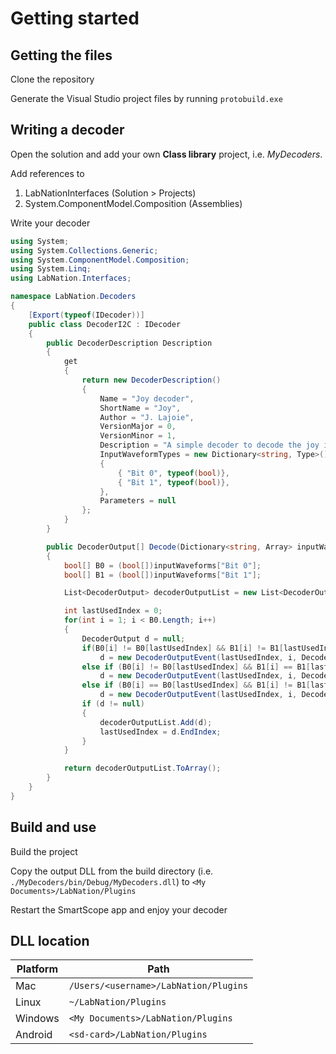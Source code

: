# Getting started

## Getting the files

Clone the repository

Generate the Visual Studio project files by running ```protobuild.exe```

## Writing a decoder

Open the solution and add your own **Class library** project, i.e. *MyDecoders*.

Add references to

1. LabNationInterfaces (Solution > Projects)
2. System.ComponentModel.Composition (Assemblies)

Write your decoder

```csharp
using System;
using System.Collections.Generic;
using System.ComponentModel.Composition;
using System.Linq;
using LabNation.Interfaces;

namespace LabNation.Decoders
{
    [Export(typeof(IDecoder))]
    public class DecoderI2C : IDecoder
    {
        public DecoderDescription Description
        {
            get
            {
                return new DecoderDescription()
                {
                    Name = "Joy decoder",
                    ShortName = "Joy",
                    Author = "J. Lajoie",
                    VersionMajor = 0,
                    VersionMinor = 1,
                    Description = "A simple decoder to decode the joy in bits",
                    InputWaveformTypes = new Dictionary<string, Type>() 
                    {
                        { "Bit 0", typeof(bool)},
                        { "Bit 1", typeof(bool)},
                    },
                    Parameters = null
                };
            }
        }

        public DecoderOutput[] Decode(Dictionary<string, Array> inputWaveforms, Dictionary<string, object> parameters, double samplePeriod)
        {
            bool[] B0 = (bool[])inputWaveforms["Bit 0"];
            bool[] B1 = (bool[])inputWaveforms["Bit 1"];

            List<DecoderOutput> decoderOutputList = new List<DecoderOutput>();

            int lastUsedIndex = 0;
            for(int i = 1; i < B0.Length; i++)
            {
                DecoderOutput d = null;
                if(B0[i] != B0[lastUsedIndex] && B1[i] != B1[lastUsedIndex]) 
                    d = new DecoderOutputEvent(lastUsedIndex, i, DecoderOutputColor.Blue, "Both changed!");
                else if (B0[i] != B0[lastUsedIndex] && B1[i] == B1[lastUsedIndex])
                    d = new DecoderOutputEvent(lastUsedIndex, i, DecoderOutputColor.Yellow, "B0 changed!");
                else if (B0[i] == B0[lastUsedIndex] && B1[i] != B1[lastUsedIndex])
                    d = new DecoderOutputEvent(lastUsedIndex, i, DecoderOutputColor.Red, "B1 changed!");
                if (d != null)
                {
                    decoderOutputList.Add(d);
                    lastUsedIndex = d.EndIndex;
                }
            }

            return decoderOutputList.ToArray();
        }
    }
}
```

## Build and use

Build the project

Copy the output DLL from the build directory (i.e. ```./MyDecoders/bin/Debug/MyDecoders.dll```) to ```<My Documents>/LabNation/Plugins```

Restart the SmartScope app and enjoy your decoder

## DLL location
| Platform        | Path          | 
| ------------- | ------------- |
| Mac           | ```/Users/<username>/LabNation/Plugins``` |
| Linux         | ```~/LabNation/Plugins```                 |
| Windows       | ```<My Documents>/LabNation/Plugins```    |
| Android       | ```<sd-card>/LabNation/Plugins```         |

